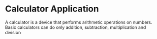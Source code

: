 # Calculator Application

A calculator is a device that performs arithmetic operations on numbers. Basic calculators can do only addition, subtraction, multiplication and division
